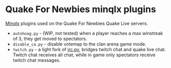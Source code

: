 # Quake For Newbies minqlx plugins

[Minqlx](https://github.com/MinoMino/minqlx) plugins used on the Quake For Newbies Quake Live servers.

* `autohoag.py` - (WIP, not tested) when a player reaches a max winstreak of 3, they get moved to spectators.
* `disable_ca.py` - disable votemap to the clan arena game mode.
* `twitch.py` - a light fork of [irc.py](https://github.com/MinoMino/minqlx-plugins/blob/master/irc.py), bridges twitch chat and quake live chat. Twitch chat receives all chat, while in game only spectators receive twitch chat messages.

